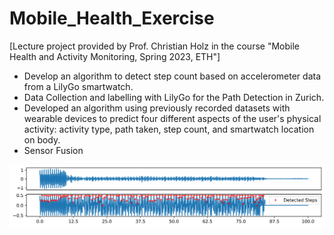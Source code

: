 # Mobile_Health_Exercise
[Lecture project provided by Prof. Christian Holz in the course "Mobile Health and Activity Monitoring, Spring 2023, ETH"]

- Develop an algorithm to detect step count based on accelerometer data from a LilyGo smartwatch.
- Data Collection and labelling with LilyGo for the Path Detection in Zurich.
- Developed an algorithm using previously recorded datasets with wearable devices to predict four different aspects of the user's physical activity: activity type, path taken, step count, and smartwatch location on body.
- Sensor Fusion

![step_count_result](https://github.com/Ananaloto/Mobile_Health_Exercise/blob/main/Step_count.png)
